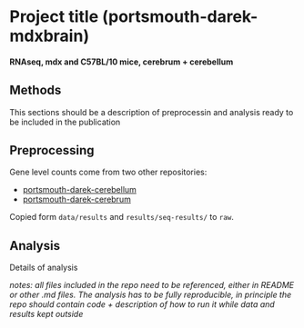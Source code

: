 # Project title (portsmouth-darek-mdxbrain)

#### RNAseq, mdx and C57BL/10 mice, cerebrum + cerebellum


## Methods
This sections should be a description of preprocessin and analysis ready to be included in the publication


## Preprocessing
Gene level counts come from two other repositories:
- [portsmouth-darek-cerebellum](https://github.com/ippas/portsmouth-darek-cerebellum)
- [portsmouth-darek-cerebrum](https://github.com/ippas/portsmouth-darek-cerebrum)

Copied form `data/results` and `results/seq-results/` to `raw`.

## Analysis
Details of analysis

*notes: all files included in the repo need to be referenced, either in README or other .md files. The analysis has to be fully reproducible, in principle the repo should contain code + description of how to run it while data and results kept outside*
